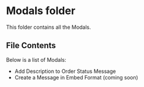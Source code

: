 # Modals folder

This folder contains all the Modals.

## File Contents

Below is a list of Modals:

- Add Description to Order Status Message
- Create a Message in Embed Format (coming soon)
